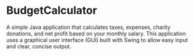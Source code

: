 # BudgetCalculator
A simple Java application that calculates taxes, expenses, charity donations, and net profit based on your monthly salary. This application uses a graphical user interface (GUI) built with Swing to allow easy input and clear, concise output.
